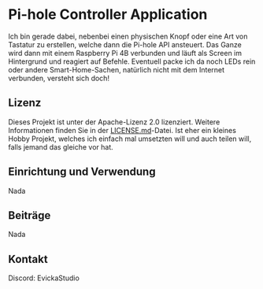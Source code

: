 <!--
 Copyright 2024 EvickaStudio

 Licensed under the Apache License, Version 2.0 (the "License");
 you may not use this file except in compliance with the License.
 You may obtain a copy of the License at

     http://www.apache.org/licenses/LICENSE-2.0

 Unless required by applicable law or agreed to in writing, software
 distributed under the License is distributed on an "AS IS" BASIS,
 WITHOUT WARRANTIES OR CONDITIONS OF ANY KIND, either express or implied.
 See the License for the specific language governing permissions and
 limitations under the License.
-->

# Pi-hole Controller Application

Ich bin gerade dabei, nebenbei einen physischen Knopf oder eine Art von Tastatur zu erstellen, welche dann die Pi-hole API ansteuert. Das Ganze wird dann mit einem Raspberry Pi 4B verbunden und läuft als Screen im Hintergrund und reagiert auf Befehle. Eventuell packe ich da noch LEDs rein oder andere Smart-Home-Sachen, natürlich nicht mit dem Internet verbunden, versteht sich doch!

## Lizenz

Dieses Projekt ist unter der Apache-Lizenz 2.0 lizenziert. Weitere Informationen finden Sie in der [LICENSE.md](LICENSE.md)-Datei.
Ist eher ein kleines Hobby Projekt, welches ich einfach mal umsetzten will und auch teilen will, falls jemand das gleiche vor hat.

## Einrichtung und Verwendung

Nada

## Beiträge

Nada

## Kontakt

Discord: EvickaStudio
